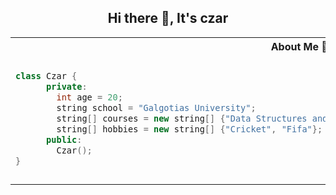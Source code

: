 <h2 align="center">Hi there 👋, It's czar</h2>

<table>
<tr>
<th> About Me 🤩 </th>
<th> My GitPet! </th>
</tr>
<tr>
<td>

  ```cpp
  class Czar {
        private:
          int age = 20;
          string school = "Galgotias University";
          string[] courses = new string[] {"Data Structures and Algorithms, Object Oriented Programming in c++"};
          string[] hobbies = new string[] {"Cricket", "Fifa"};
        public:
          Czar();
  }
  ```

</td>
<td>

  <picture style="width=50%;">
  <source media="(prefers-color-scheme: dark)" srcset="https://gitpets.fly.dev/api?username=helmetboyjr&petname=Jack&theme=dark&species=wolf">
  <source media="(prefers-color-scheme: light)" srcset="https://gitpets.fly.dev/api?username=helmetboyjr&petname=Jack&theme=light&species=wolf">
  <img alt="Shows a gitpet" src="https://gitpets.fly.dev/api?username=helmetboyjr&petname=Jack&theme=dark&species=wolf" width="200px">
</picture>


</td>
</tr>
</table>
